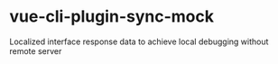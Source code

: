 # vue-cli-plugin-sync-mock
Localized interface response data to achieve local debugging without remote server

